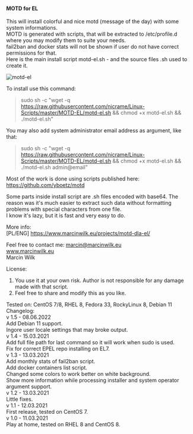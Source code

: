 #### MOTD for EL

This will install colorful and nice motd (message of the day) with some system informations.  
MOTD is generated with scripts, that will be extracted to /etc/profile.d 
where you may modify them to suite your needs.  
fail2ban and docker stats will not be shown if user do not have correct permissions for that.  
Here is the main install script motd-el.sh - and the source files .sh used to create it.

![motd-el](https://user-images.githubusercontent.com/5872054/111041700-d7980a80-8439-11eb-850a-f8c99ef0d6e4.png)

To install use this command:  
> sudo sh -c "wget -q https://raw.githubusercontent.com/nicrame/Linux-Scripts/master/MOTD-EL/motd-el.sh && chmod +x motd-el.sh && ./motd-el.sh"  

You may also add system administrator email address as argument, like that:  
> sudo sh -c "wget -q https://raw.githubusercontent.com/nicrame/Linux-Scripts/master/MOTD-EL/motd-el.sh && chmod +x motd-el.sh && ./motd-el.sh admin@email"  

Most of the work is done using scripts published here: https://github.com/yboetz/motd

Some parts inside install script are .sh files encoded with base64. 
The reason was it's much easier to extract such data without formatting problems 
with special characters from one file.  
I know it's lazy, but it is fast and very easy to do. 

More info:  
[PL/ENG] https://www.marcinwilk.eu/projects/motd-dla-el/

Feel free to contact me: marcin@marcinwilk.eu  
www.marcinwilk.eu  
Marcin Wilk  

License:  
1. You use it at your own risk. Author is not responsible for any damage made with that script.  
2. Feel free to share and modify this as you like.

Tested on: CentOS 7/8, RHEL 8, Fedora 33, RockyLinux 8, Debian 11  
Changelog:  
v 1.5 - 08.06.2022  
Add Debian 11 support.  
Ingore user locale settings that may broke output.  
v 1.4 - 15.03.2021  
Add full file path for last command so it will work when sudo is used.  
Fix for correct EPEL repo installing on EL7.  
v 1.3 - 13.03.2021  
Add monthly stats of fail2ban script.  
Add docker containers list script.  
Changed some colors to work better on white background.  
Show more information while processing installer and system operator argument support.  
v 1.2 - 13.03.2021  
Little fixes.  
v 1.1 - 12.03.2021  
First release, tested on CentOS 7.  
v 1.0 - 11.03.2021  
Play at home, tested on RHEL 8 and CentOS 8.
